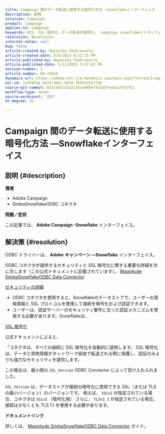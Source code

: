 ```yaml
---
title: Campaign 間のデータ転送に使用する暗号化方法 —Snowflakeインターフェイス
description: 説明
solution: Campaign
product: Campaign
applies-to: Campaign
keywords: KCS, SSL 暗号化，データ転送の暗号化， campaign snowflakeインターフェイス， ODBC ドライバー
resolution: Resolution
internal-notes: null
bug: false
article-created-by: Nayanika Chakravarty
article-created-date: 5/8/2023 4:22:15 PM
article-published-by: Nayanika Chakravarty
article-published-date: 5/11/2023 3:47:03 PM
version-number: 1
article-number: KA-22016
dynamics-url: https://adobe-ent.crm.dynamics.com/main.aspx?forceUCI=1&pagetype=entityrecord&etn=knowledgearticle&id=779bd679-bced-ed11-8849-6045bd006239
exl-id: 1c9f0fae-4474-402c-bb18-f6855e5e7738
source-git-commit: 0311a02c52a273bce96b47fe2d3fea41a74f2fb2
workflow-type: tm+mt
source-wordcount: '253'
ht-degree: 3%

---
```


# Campaign 間のデータ転送に使用する暗号化方法 —Snowflakeインターフェイス

## 説明 {#description}


<b>環境</b>

- Adobe Campaign
- SimbaSnowflakeODBC コネクタ


<b>問題／症状</b>

この記事では、 <b>Adobe Campaign -Snowflake</b> インターフェイス。


## 解決策 {#resolution}


ODBC ドライバーは、 <b>Adobe</b> <b>キャンペーン —Snowflake</b> インターフェイス。

ODBC コネクタが提供するセキュリティと SSL 暗号化に関する重要な詳細を次に示します（この公式ドキュメントに記載されています）。 [Magnitude SimbaSnowflakeODBC Data Connector](https://docs.posit.co/drivers/1.8.0/pdf/Simba%20Snowflake%20ODBC%20Connector%20Install%20and%20Configuration%20Guide.pdf).

<u>セキュリティの詳細</u>

- ODBC コネクタを使用すると、Snowflakeのデータストアで、ユーザーの資格情報と SSL プロトコルを使用して接続を暗号化および認証できます。
- ユーザーは、認証サーバーのセキュリティ要件に合った認証メカニズムを使用する必要があります。Snowflakeは、


<u>SSL 暗号化</u>

公式ドキュメントによると、

「コネクタは、すべての接続に SSL 暗号化を自動的に適用します。 SSL 暗号化は、データと資格情報がネットワーク経由で転送される際に保護し、認証のみよりも強力なセキュリティを提供します。

この場合は、最小限の `SSL_Version` ODBC Connector によって受け入れられました。

`SSL_Version` は、データストアが接続の暗号化に使用できる SSL（または TLS の最小バージョン）のバージョンです。 例えば、 `SSLv2` が指定されている場合、コネクタは `SSLv2` （暗号化用） さらに、 `TLSv1_1` が指定されている場合、接続は少なくとも TLS 1.1 を使用する必要があります。

<b>ドキュメントリンク</b>

詳しくは、 [Magnitude SimbaSnowflakeODBC Data Connector](https://docs.posit.co/drivers/1.8.0/pdf/Simba%20Snowflake%20ODBC%20Connector%20Install%20and%20Configuration%20Guide.pdf) ガイド。
